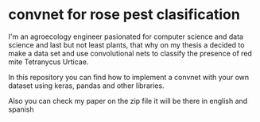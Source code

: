 # convnet for rose pest clasification
I'm an agroecology engineer pasionated for computer science and data science and last but not least plants,  that why on my thesis a decided to make a data set and use convolutional nets to classify the presence of red mite Tetranycus Urticae.

In this repository you can find how to implement a convnet with your own dataset using keras, pandas and other libraries.

Also you can check my paper on the zip file it will be there in english and spanish
